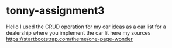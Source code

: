 # tonny-assignment3

Hello I used the CRUD operation for my car ideas as a car list for a dealership where you implement the car lit here my sources https://startbootstrap.com/theme/one-page-wonder 
